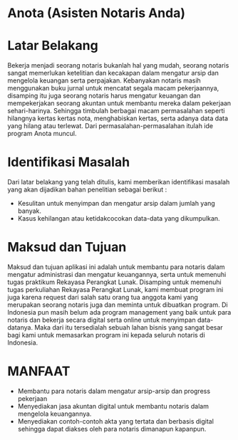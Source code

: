 # Anota (Asisten Notaris Anda)

# Latar Belakang
Bekerja menjadi seorang notaris bukanlah hal yang mudah, seorang notaris
sangat memerlukan ketelitian dan kecakapan dalam mengatur arsip dan mengelola
keuangan serta perpajakan. Kebanyakan notaris masih menggunakan buku jurnal untuk
mencatat segala macam pekerjaannya, disamping itu juga seorang notaris harus
mengatur keuangan dan mempekerjakan seorang akuntan untuk membantu mereka
dalam pekerjaan sehari-harinya. Sehingga timbulah berbagai macam permasalahan
seperti hilangnya kertas kertas nota, menghabiskan kertas, serta adanya data data yang
hilang atau terlewat. Dari permasalahan-permasalahan itulah ide program Anota
muncul.

# Identifikasi Masalah

Dari latar belakang yang telah ditulis, kami memberikan identifikasi masalah
yang akan dijadikan bahan penelitian sebagai berikut :
- Kesulitan untuk menyimpan dan mengatur arsip dalam jumlah yang banyak.
- Kasus kehilangan atau ketidakcocokan data-data yang dikumpulkan.

# Maksud dan Tujuan

Maksud dan tujuan aplikasi ini adalah untuk membantu para notaris dalam
mengatur administrasi dan mengatur keuangannya, serta untuk memenuhi tugas
praktikum Rekayasa Perangkat Lunak. Disamping untuk memenuhi tugas perkuliahan
Rekayasa Perangkat Lunak, kami membuat program ini juga karena request dari salah
satu orang tua anggota kami yang merupakan seorang notaris juga dan meminta untuk
dibuatkan program. Di Indonesia pun masih belum ada program management yang baik
untuk para notaris dan bekerja secara digital serta online untuk menyimpan data-
datanya. Maka dari itu tersedialah sebuah lahan bisnis yang sangat besar bagi kami
untuk memasarkan program ini kepada seluruh notaris di Indonesia.

# MANFAAT
- Membantu para notaris dalam mengatur arsip-arsip dan progress pekerjaan
- Menyediakan jasa akuntan digital untuk membantu notaris dalam mengelola
keuangannya.
- Menyediakan contoh-contoh akta yang tertata dan berbasis digital sehingga dapat
diakses oleh para notaris dimanapun kapanpun.
